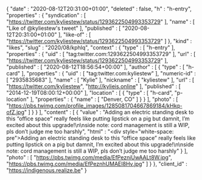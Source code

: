 {
  "date" : "2020-08-12T20:31:00+01:00",
  "deleted" : false,
  "h" : "h-entry",
  "properties" : {
    "syndication" : [ "https://twitter.com/kyliestew/status/1293622504993353729" ],
    "name" : [ "Like of @kyliestew's tweet" ],
    "published" : [ "2020-08-12T20:31:00+01:00" ],
    "like-of" : [ "https://twitter.com/kyliestew/status/1293622504993353729" ]
  },
  "kind" : "likes",
  "slug" : "2020/08/kphlq",
  "context" : {
    "type" : [ "h-entry" ],
    "properties" : {
      "uid" : [ "tag:twitter.com:1293622504993353729" ],
      "url" : [ "https://twitter.com/kyliestew/status/1293622504993353729" ],
      "published" : [ "2020-08-12T18:56:54+00:00" ],
      "author" : [ {
        "type" : [ "h-card" ],
        "properties" : {
          "uid" : [ "tag:twitter.com:kyliestew" ],
          "numeric-id" : [ "2935835683" ],
          "name" : [ "Kylie" ],
          "nickname" : [ "kyliestew" ],
          "url" : [ "https://twitter.com/kyliestew", "http://kylieis.online" ],
          "published" : [ "2014-12-19T08:00:12+00:00" ],
          "location" : [ {
            "type" : [ "h-card", "p-location" ],
            "properties" : {
              "name" : [ "Denver, CO" ]
            }
          } ],
          "photo" : [ "https://pbs.twimg.com/profile_images/1285081704667869184/kHkq-ofZ.jpg" ]
        }
      } ],
      "content" : [ {
        "value" : "Adding an electric standing desk to this “office space” really feels like putting lipstick on a pig but damnit, I’m excited about this upgrade!\n\nside note: cord management is still a WIP, pls don’t judge me too harshly",
        "html" : "<div style=\"white-space: pre\">Adding an electric standing desk to this “office space” really feels like putting lipstick on a pig but damnit, I’m excited about this upgrade!\n\nside note: cord management is still a WIP, pls don’t judge me too harshly</div>"
      } ],
      "photo" : [ "https://pbs.twimg.com/media/EfPezniUwAALt8W.jpg", "https://pbs.twimg.com/media/EfPeznhUMAEI8Hv.jpg" ]
    }
  },
  "client_id" : "https://indigenous.realize.be"
}
